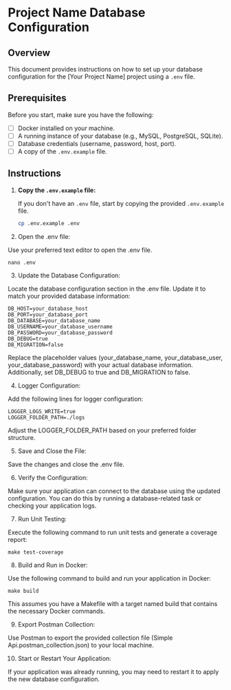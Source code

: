 # Project Name Database Configuration

## Overview

This document provides instructions on how to set up your database configuration for the [Your Project Name] project using a `.env` file.

## Prerequisites

Before you start, make sure you have the following:

- [ ] Docker installed on your machine.
- [ ] A running instance of your database (e.g., MySQL, PostgreSQL, SQLite).
- [ ] Database credentials (username, password, host, port).
- [ ] A copy of the `.env.example` file.

## Instructions

1. **Copy the `.env.example` file:**

   If you don't have an `.env` file, start by copying the provided `.env.example` file.

   ```bash
   cp .env.example .env

2. Open the .env file:

Use your preferred text editor to open the .env file.

```
nano .env
```
3. Update the Database Configuration:

Locate the database configuration section in the .env file. Update it to match your provided database information:
```
DB_HOST=your_database_host
DB_PORT=your_database_port
DB_DATABASE=your_database_name
DB_USERNAME=your_database_username
DB_PASSWORD=your_database_password
DB_DEBUG=true
DB_MIGRATION=false
```
Replace the placeholder values (your_database_name, your_database_user, your_database_password) with your actual database information. Additionally, set DB_DEBUG to true and DB_MIGRATION to false.

4. Logger Configuration:

Add the following lines for logger configuration:

```
LOGGER_LOGS_WRITE=true
LOGGER_FOLDER_PATH=./logs
```
Adjust the LOGGER_FOLDER_PATH based on your preferred folder structure.

5. Save and Close the File:

Save the changes and close the .env file.

6. Verify the Configuration:

Make sure your application can connect to the database using the updated configuration. You can do this by running a database-related task or checking your application logs.

7. Run Unit Testing:

Execute the following command to run unit tests and generate a coverage report:

```
make test-coverage
```
8. Build and Run in Docker:

Use the following command to build and run your application in Docker:

```
make build
```
This assumes you have a Makefile with a target named build that contains the necessary Docker commands.

9. Export Postman Collection:

Use Postman to export the provided collection file (Simple Api.postman_collection.json) to your local machine.

10. Start or Restart Your Application:

If your application was already running, you may need to restart it to apply the new database configuration.

